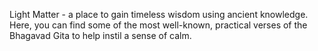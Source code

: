 Light Matter - a place to gain timeless wisdom using ancient knowledge. Here, you can find some of the most well-known, 
practical verses of the Bhagavad Gita to help instil a sense of calm. 
